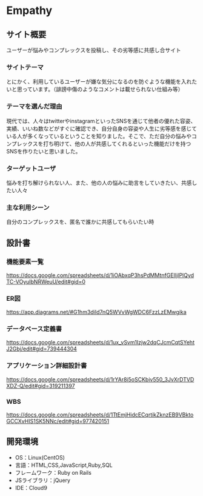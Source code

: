 # Empathy

## サイト概要
ユーザーが悩みやコンプレックスを投稿し、その劣等感に共感し合サイト

### サイトテーマ
とにかく、利用しているユーザーが嫌な気分になるのを防ぐような機能を入れたいと思っています。（誹謗中傷のようなコメントは載せられない仕組み等）

### テーマを選んだ理由
現代では、人々はtwitterやinstagramといったSNSを通じて他者の優れた容姿、実績、いいね数などがすぐに確認でき、自分自身の容姿や人生に劣等感を感じている人が多くなっているということを知りました。そこで、ただ自分の悩みやコンプレックスを打ち明けて、他の人が共感してくれるといった機能だけを持つSNSを作りたいと思いました。

### ターゲットユーザ
悩みを打ち解けられない人、また、他の人の悩みに助言をしていきたい、共感したい人々

### 主な利用シーン
自分のコンプレックスを、匿名で誰かに共感してもらいたい時

## 設計書


### 機能要素一覧
https://docs.google.com/spreadsheets/d/1iOAbxqP3hsPdMMtnfGEIIjlPlQydTC-VOyulbNRWeuU/edit#gid=0

### ER図
https://app.diagrams.net/#G1hm3diId7nQ5WVvWgWDC6FzzLzEMwgika

### データベース定義書
https://docs.google.com/spreadsheets/d/1ux_vSvm1Izjw2dqCJcmCqtSYehtJ2Gbj/edit#gid=739444304

### アプリケーション詳細設計書
https://docs.google.com/spreadsheets/d/1rYAr8i5oSCKbiv550_3JvXrDTVDXDZ-Q/edit#gid=319211397

### WBS
https://docs.google.com/spreadsheets/d/1TtEmjHidcECqrtikZknzEB9VBktoGCCXvHIS1SK5NNc/edit#gid=977420151


## 開発環境
- OS：Linux(CentOS)
- 言語：HTML,CSS,JavaScript,Ruby,SQL
- フレームワーク：Ruby on Rails
- JSライブラリ：jQuery
- IDE：Cloud9
